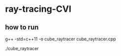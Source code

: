 # ray-tracing-CVI

## how to run

g++ -std=c++11 -o cube_raytracer cube_raytracer.cpp

./cube_raytracer
